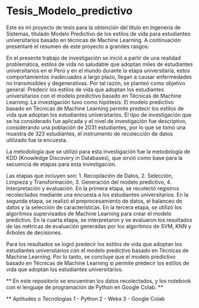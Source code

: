 # Tesis_Modelo_predictivo

Este es mi proyecto de tesis para la obtención del título en Ingenería de Sistemas, titulado Modelo Predictivo de los estilos de vida para estudiantes universitarios basado en técnicas de Machine Learning. 
A continuación presentaré el resumen de este proyecto a grandes rasgos:

En el presente trabajo de investigación se inició a partir de una realidad problemática,
estilos de vida no saludable que adoptan miles de estudiantes universitarios en el Perú y en el
mundo durante la etapa universitaria, estos comportamientos inadecuados a largo plazo, llegan a
causar enfermedades no transmisibles y degenerativas. Por tal razón, se planteó como objetivo
general: Predecir los estilos de vida que adoptan los estudiantes universitarios con el modelo
predictivo basado en Técnicas de Machine Learning. La investigación tuvo como hipótesis: El
modelo predictivo basado en Técnicas de Machine Learning permite predecir los estilos de vida
que adoptan los estudiantes universitarios. El tipo de investigación que se ha considerado fue
aplicada y el nivel de investigación fue descriptivo, considerando una población de 2031
estudiantes, por lo que se tomó una muestra de 323 estudiantes, el instrumento de recolección de
datos utilizado fue la encuesta.

La metodología que se utilizó para esta investigación fue la metodología de KDD
(Knowledge Discovery in Databases), que sirvió como base para la secuencia de etapas para esta
investigación.

Las etapas que incluyen son: 1. Recopilación de Datos, 2. Selección, Limpieza y
Transformación, 3. Generación del modelo predictivo, 4. Interpretación y evaluación. En la
primera etapa, se recolectó registros recolectados mediante una encuesta a los estudiantes
universitarios. En la segunda etapa, se realizó el preprocesamiento de datos, el balanceo de datos
y la selección de características. En la tercera etapa, se utilizó los algoritmos supervisados de
Machine Learning para crear el modelo predictivo. En la cuarta etapa, se interpretaron y se
evaluaron los resultados de las métricas de evaluación generadas por los algoritmos de SVM,
KNN y Árboles de decisiones.

Para los resultados se logró predecir los estilos de vida que adoptan los estudiantes
universitarios con el modelo predictivo basado en Técnicas de Machine Learning. Por lo tanto, se
concluye que el modelo predictivo basado en Técnicas de Machine Learning sí permite predecir
los estilos de vida que adoptan los estudiantes universitarios.

** En este repositorio se encuentran los datos recolectados, y los notebook con el lenguaje de programación de Python en Google Colab. **

**  Aptitudes o Tecnologías
1 - Python
2 - Weka
3 - Google Colab
